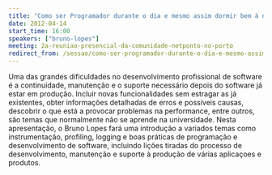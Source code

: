 ```yaml
---
title: "Como ser Programador durante o dia e mesmo assim dormir bem à noite"
date: 2012-04-14
start_time: 16:00
speakers: ["bruno-lopes"]
meeting: 2a-reuniao-presencial-da-comunidade-netponto-no-porto
redirect_from: /sessao/como-ser-programador-durante-o-dia-e-mesmo-assim-dormir-bem-a-noite/
---
```


Uma das grandes dificuldades no desenvolvimento profissional de software é a continuidade, manutenção e o suporte necessário depois do software já estar em produção. Incluir novas funcionalidades sem estragar as já existentes, obter informações detalhadas de erros e possíveis causas, descobrir o que está a provocar problemas na performance, entre outros, são temas que normalmente não se aprende na universidade.
Nesta apresentação, o Bruno Lopes fará uma introdução a variados temas como instrumentação, profiling, logging e boas práticas de programação e desenvolvimento de software, incluindo lições tiradas do processo de desenvolvimento, manutenção e suporte à produção de várias aplicaçoes e produtos.
